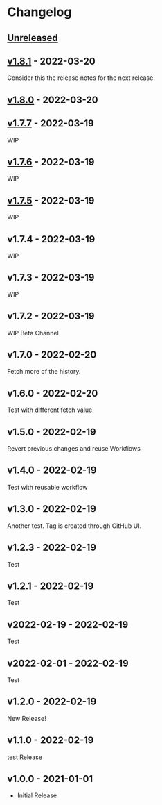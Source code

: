 # Changelog

## [Unreleased](https://github.com/stefanzweifel/git-auto-commit-action-demo-app/compare/v1.8.1...main)

<!-- New Release notes will be placed here automatically -->

## [v1.8.1](https://github.com/stefanzweifel/git-auto-commit-action-demo-app/compare/v1.8.0...v1.8.1) - 2022-03-20

Consider this the release notes for the next release.

## [v1.8.0](https://github.com/stefanzweifel/git-auto-commit-action-demo-app/compare/v1.7.7...v1.8.0) - 2022-03-20

## [v1.7.7](https://github.com/stefanzweifel/git-auto-commit-action-demo-app/compare/v1.7.6...v1.7.7) - 2022-03-19

WIP

## [v1.7.6](https://github.com/stefanzweifel/git-auto-commit-action-demo-app/compare/v1.7.5...v1.7.6) - 2022-03-19

WIP

## [v1.7.5](https://github.com/stefanzweifel/git-auto-commit-action-demo-app/compare/v1.7.4...v1.7.5) - 2022-03-19

WIP

## v1.7.4 - 2022-03-19

WIP

## v1.7.3 - 2022-03-19

WIP

## v1.7.2 - 2022-03-19

WIP Beta Channel

## v1.7.0 - 2022-02-20

Fetch more of the history.

## v1.6.0 - 2022-02-20

Test with different fetch value.

## v1.5.0 - 2022-02-19

Revert previous changes and reuse Workflows

## v1.4.0 - 2022-02-19

Test with reusable workflow

## v1.3.0 - 2022-02-19

Another test. Tag is created through GitHub UI.

## v1.2.3 - 2022-02-19

Test

## v1.2.1 - 2022-02-19

Test

## v2022-02-19 - 2022-02-19

Test

## v2022-02-01 - 2022-02-19

Test

## v1.2.0 - 2022-02-19

New Release!

## v1.1.0 - 2022-02-19

test Release

## v1.0.0 - 2021-01-01

- Initial Release
